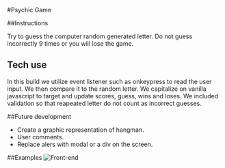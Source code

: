 #Psychic Game 

##Instructions

Try to guess the computer random generated  letter. Do not guess incorrectly 9 times or you will lose the game.

## Tech use

In this build we utilize event listener such as onkeypress to read the user input. We then compare it to the random letter. We capitalize on vanilla javascript to target and update scores, guess, wins and loses. We included validation so that reapeated letter do not count as incorrect guesses. 

##Future development

* Create a graphic representation of hangman.
* User comments. 
* Replace alers with modal or a div on the screen.

##Examples
![Front-end](./assets/images/front-end.png)